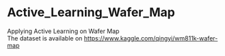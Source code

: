 # Active_Learning_Wafer_Map
Applying Active Learning on Wafer Map  
The dataset is available on https://www.kaggle.com/qingyi/wm811k-wafer-map
